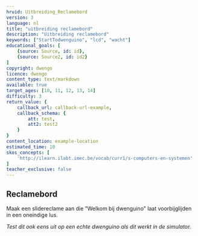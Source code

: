 ```yaml
---
hruid: Uitbreiding_Reclamebord
version: 3
language: nl
title: "uitbreiding reclamebord"
description: "Uitbreiding reclamebord"
keywords: ["StartTodwenguino", "lcd", "wacht"]
educational_goals: [
    {source: Source, id: id}, 
    {source: Source2, id: id2}
]
copyright: dwengo
licence: dwengo
content_type: text/markdown
available: true
target_ages: [10, 11, 12, 13, 14]
difficulty: 3
return_value: {
    callback_url: callback-url-example,
    callback_schema: {
        att: test,
        att2: test2
    }
}
content_location: example-location
estimated_time: 10
skos_concepts: [
    'http://ilearn.ilabt.imec.be/vocab/curr1/s-computers-en-systemen'
]
teacher_exclusive: false
---
```


## Reclamebord

Maak een slidereclame aan die "Welkom bij dwenguino" laat voorbijglijden in een oneindige lus.

*Test dit ook eens uit op een echte dwenguino als dit werkt in de simulator.*